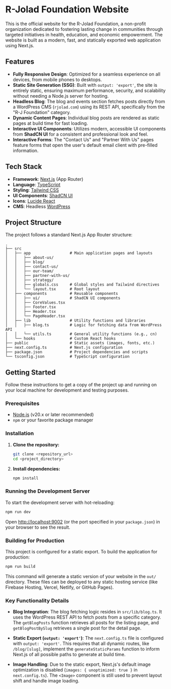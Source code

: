 # R-Jolad Foundation Website

This is the official website for the R-Jolad Foundation, a non-profit organization dedicated to fostering lasting change in communities through targeted initiatives in health, education, and economic empowerment. The website is built as a modern, fast, and statically exported web application using Next.js.

## Features

- **Fully Responsive Design**: Optimized for a seamless experience on all devices, from mobile phones to desktops.
- **Static Site Generation (SSG)**: Built with `output: 'export'`, the site is entirely static, ensuring maximum performance, security, and scalability without needing a Node.js server for hosting.
- **Headless Blog**: The blog and events section fetches posts directly from a WordPress CMS (`rjolad.com`) using its REST API, specifically from the "R-J Foundation" category.
- **Dynamic Content Pages**: Individual blog posts are rendered as static pages at build time for fast loading.
- **Interactive UI Components**: Utilizes modern, accessible UI components from **ShadCN UI** for a consistent and professional look and feel.
- **Interactive Forms**: The "Contact Us" and "Partner With Us" pages feature forms that open the user's default email client with pre-filled information.

## Tech Stack

- **Framework**: [Next.js](https://nextjs.org/) (App Router)
- **Language**: [TypeScript](https://www.typescriptlang.org/)
- **Styling**: [Tailwind CSS](https://tailwindcss.com/)
- **UI Components**: [ShadCN UI](https://ui.shadcn.com/)
- **Icons**: [Lucide React](https://lucide.dev/)
- **CMS**: Headless [WordPress](https://wordpress.org/)

## Project Structure

The project follows a standard Next.js App Router structure:

```
.
├── src
│   ├── app                 # Main application pages and layouts
│   │   ├── about-us/
│   │   ├── blog/
│   │   ├── contact-us/
│   │   ├── our-team/
│   │   ├── partner-with-us/
│   │   ├── strategy/
│   │   ├── globals.css     # Global styles and Tailwind directives
│   │   └── layout.tsx      # Root layout
│   ├── components          # Reusable components
│   │   ├── ui/             # ShadCN UI components
│   │   ├── CoreValues.tsx
│   │   ├── Footer.tsx
│   │   ├── Header.tsx
│   │   └── PageHeader.tsx
│   ├── lib                 # Utility functions and libraries
│   │   ├── blog.ts         # Logic for fetching data from WordPress API
│   │   └── utils.ts        # General utility functions (e.g., cn)
│   └── hooks               # Custom React hooks
├── public                  # Static assets (images, fonts, etc.)
├── next.config.ts          # Next.js configuration
├── package.json            # Project dependencies and scripts
└── tsconfig.json           # TypeScript configuration
```

## Getting Started

Follow these instructions to get a copy of the project up and running on your local machine for development and testing purposes.

### Prerequisites

- [Node.js](https://nodejs.org/en/) (v20.x or later recommended)
- `npm` or your favorite package manager

### Installation

1.  **Clone the repository:**
    ```bash
    git clone <repository_url>
    cd <project_directory>
    ```

2.  **Install dependencies:**
    ```bash
    npm install
    ```

### Running the Development Server

To start the development server with hot-reloading:

```bash
npm run dev
```

Open [http://localhost:9002](http://localhost:9002) (or the port specified in your `package.json`) in your browser to see the result.

### Building for Production

This project is configured for a static export. To build the application for production:

```bash
npm run build
```

This command will generate a static version of your website in the `out/` directory. These files can be deployed to any static hosting service (like Firebase Hosting, Vercel, Netlify, or GitHub Pages).

### Key Functionality Details

- **Blog Integration**: The blog fetching logic resides in `src/lib/blog.ts`. It uses the WordPress REST API to fetch posts from a specific category. The `getBlogPosts` function retrieves all posts for the listing page, and `getBlogPostBySlug` retrieves a single post for the detail page.

- **Static Export (`output: 'export'`)**: The `next.config.ts` file is configured with `output: 'export'`. This requires that all dynamic routes, like `/blog/[slug]`, implement the `generateStaticParams` function to inform Next.js of all possible paths to generate at build time.

- **Image Handling**: Due to the static export, Next.js's default image optimization is disabled (`images: { unoptimized: true }` in `next.config.ts`). The `<Image>` component is still used to prevent layout shift and handle image loading.

